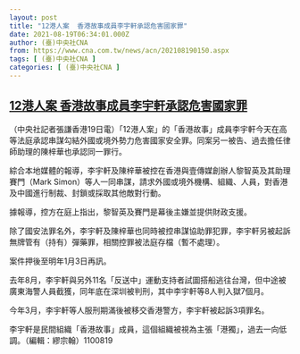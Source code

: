 ```yaml
---
layout: post
title: "12港人案  香港故事成員李宇軒承認危害國家罪"
date: 2021-08-19T06:34:01.000Z
author: (臺)中央社CNA
from: https://www.cna.com.tw/news/acn/202108190150.aspx
tags: [ (臺)中央社CNA ]
categories: [ (臺)中央社CNA ]
---
```

<!--1629354841000-->
[12港人案  香港故事成員李宇軒承認危害國家罪](https://www.cna.com.tw/news/acn/202108190150.aspx)
------

<div>
<div></div><div class="paragraph"><p>（中央社記者張謙香港19日電）「12港人案」的「香港故事」成員李宇軒今天在高等法庭承認串謀勾結外國或境外勢力危害國家安全罪。同案另一被告、過去擔任律師助理的陳梓華也承認同一罪行。</p><p>綜合本地媒體的報導，李宇軒及陳梓華被控在香港與壹傳媒創辦人黎智英及其助理賽門（Mark Simon）等人一同串謀，請求外國或境外機構、組織、人員，對香港及中國進行制裁、封鎖或採取其他敵對行動。</p><p>據報導，控方在庭上指出，黎智英及賽門是幕後主嫌並提供財政支援。</p><p>除了國安法罪名外，李宇軒及陳梓華也同時被控串謀協助罪犯罪，李宇軒另被起訴無牌管有（持有）彈藥罪，相關控罪被法庭存檔（暫不處理）。</p><p>案件押後至明年1月3日再訊。</p><p>去年8月，李宇軒與另外11名「反送中」運動支持者試圖搭船逃往台灣，但中途被廣東海警人員截獲，同年底在深圳被判刑，其中李宇軒等8人判入獄7個月。</p><p>今年3月，李宇軒等人服刑期滿後被移交香港警方，李宇軒被起訴3項罪名。</p><p>李宇軒是民間組織「香港故事」成員，這個組織被視為主張「港獨」，過去一向低調。（編輯：繆宗翰）1100819</p></div>
</div>
